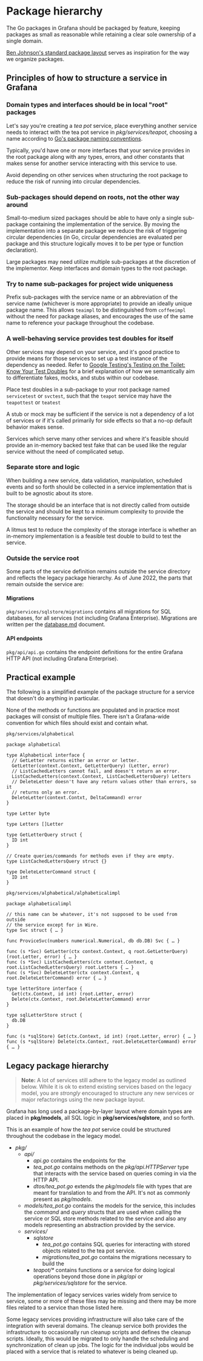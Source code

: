 # Package hierarchy

The Go packages in Grafana should be packaged by feature, keeping
packages as small as reasonable while retaining a clear sole ownership
of a single domain.

[Ben Johnson's standard package layout](https://medium.com/@benbjohnson/standard-package-layout-7cdbc8391fc1) serves as
inspiration for the way we organize packages.

## Principles of how to structure a service in Grafana

[](services.md)

### Domain types and interfaces should be in local "root" packages

Let's say you're creating a _tea pot_ service, place everything another
service needs to interact with the tea pot service in
_pkg/services/teapot_, choosing a name according to
[Go's package naming conventions](https://go.dev/blog/package-names).

Typically, you'd have one or more interfaces that your service provides
in the root package along with any types, errors, and other constants
that makes sense for another service interacting with this service to
use.

Avoid depending on other services when structuring the root package to
reduce the risk of running into circular dependencies.

### Sub-packages should depend on roots, not the other way around

Small-to-medium sized packages should be able to have only a single
sub-package containing the implementation of the service. By moving the
implementation into a separate package we reduce the risk of triggering
circular dependencies (in Go, circular dependencies are evaluated per
package and this structure logically moves it to be per type or function
declaration).

Large packages may need utilize multiple sub-packages at the discretion
of the implementor. Keep interfaces and domain types to the root
package.

### Try to name sub-packages for project wide uniqueness

Prefix sub-packages with the service name or an abbreviation of the
service name (whichever is more appropriate) to provide an ideally
unique package name. This allows `teaimpl` to be distinguished from
`coffeeimpl` without the need for package aliases, and encourages the
use of the same name to reference your package throughout the codebase.

### A well-behaving service provides test doubles for itself

Other services may depend on your service, and it's good practice to
provide means for those services to set up a test instance of the
dependency as needed. Refer to
[Google Testing's Testing on the Toilet: Know Your Test Doubles](https://testing.googleblog.com/2013/07/testing-on-toilet-know-your-test-doubles.html) for a brief
explanation of how we semantically aim to differentiate fakes, mocks,
and stubs within our codebase.

Place test doubles in a sub-package to your root package named
`servicetest` or `svctest`, such that the `teapot` service may have the
`teapottest` or `teatest`

A stub or mock may be sufficient if the service is not a dependency of a
lot of services or if it's called primarily for side effects so that a
no-op default behavior makes sense.

Services which serve many other services and where it's feasible should
provide an in-memory backed test fake that can be used like the
regular service without the need of complicated setup.

### Separate store and logic

When building a new service, data validation, manipulation, scheduled
events and so forth should be collected in a service implementation that
is built to be agnostic about its store.

The storage should be an interface that is not directly called from
outside the service and should be kept to a minimum complexity to
provide the functionality necessary for the service.

A litmus test to reduce the complexity of the storage interface is
whether an in-memory implementation is a feasible test double to build
to test the service.

### Outside the service root

Some parts of the service definition remains outside the
service directory and reflects the legacy package hierarchy.
As of June 2022, the parts that remain outside the service are:

#### Migrations

`pkg/services/sqlstore/migrations` contains all migrations for SQL
databases, for all services (not including Grafana Enterprise).
Migrations are written per the [database.md](database.md) document.

#### API endpoints

`pkg/api/api.go` contains the endpoint definitions for the entire
Grafana HTTP API (not including Grafana Enterprise).

## Practical example

The following is a simplified example of the package structure for a
service that doesn't do anything in particular.

None of the methods or functions are populated and in practice most
packages will consist of multiple files. There isn't a Grafana-wide
convention for which files should exist and contain what.

`pkg/services/alphabetical`

```
package alphabetical

type Alphabetical interface {
  // GetLetter returns either an error or letter.
  GetLetter(context.Context, GetLetterQuery) (Letter, error)
  // ListCachedLetters cannot fail, and doesn't return an error.
  ListCachedLetters(context.Context, ListCachedLettersQuery) Letters
  // DeleteLetter doesn't have any return values other than errors, so it
  // returns only an error.
  DeleteLetter(context.Contxt, DeltaCommand) error
}

type Letter byte

type Letters []Letter

type GetLetterQuery struct {
  ID int
}

// Create queries/commands for methods even if they are empty.
type ListCachedLettersQuery struct {}

type DeleteLetterCommand struct {
  ID int
}

```

`pkg/services/alphabetical/alphabeticalimpl`

```
package alphabeticalimpl

// this name can be whatever, it's not supposed to be used from outside
// the service except for in Wire.
type Svc struct { … }

func ProviceSvc(numbers numerical.Numerical, db db.DB) Svc { … }

func (s *Svc) GetLetter(ctx context.Context, q root.GetLetterQuery) (root.Letter, error) { … }
func (s *Svc) ListCachedLetters(ctx context.Context, q root.ListCachedLettersQuery) root.Letters { … }
func (s *Svc) DeleteLetter(ctx context.Context, q root.DeleteLetterCommand) error { … }

type letterStore interface {
  Get(ctx.Context, id int) (root.Letter, error)
  Delete(ctx.Context, root.DeleteLetterCommand) error
}

type sqlLetterStore struct {
  db.DB
}

func (s *sqlStore) Get(ctx.Context, id int) (root.Letter, error) { … }
func (s *sqlStore) Delete(ctx.Context, root.DeleteLetterCommand) error { … }
```

## Legacy package hierarchy

> **Note:** A lot of services still adhere to the legacy model as outlined below. While it is ok to
> extend existing services based on the legacy model, you are _strongly_ encouraged to structure any
> new services or major refactorings using the new package layout.

Grafana has long used a package-by-layer layout where domain types
are placed in **pkg/models**, all SQL logic in **pkg/services/sqlstore**,
and so forth.

This is an example of how the _tea pot_ service could be structured
throughout the codebase in the legacy model.

- _pkg/_
  - _api/_
    - _api.go_ contains the endpoints for the
    - _tea_pot.go_ contains methods on the _pkg/api.HTTPServer_ type
      that interacts with the service based on queries coming in via the HTTP
      API.
    - _dtos/tea_pot.go_ extends the _pkg/models_ file with types
      that are meant for translation to and from the API. It's not as commonly
      present as _pkg/models_.
  - _models/tea_pot.go_ contains the models for the service, this
    includes the _command_ and _query_ structs that are used when calling
    the service or SQL store methods related to the service and also any
    models representing an abstraction provided by the service.
  - _services/_
    - _sqlstore_
      - _tea_pot.go_ contains SQL queries for
        interacting with stored objects related to the tea pot service.
      - _migrations/tea_pot.go_ contains the migrations necessary to
        build the
    - _teapot/\*_ contains functions or a service for doing
      logical operations beyond those done in _pkg/api_ or _pkg/services/sqlstore_
      for the service.

The implementation of legacy services varies widely from service to
service, some or more of these files may be missing and there may be
more files related to a service than those listed here.

Some legacy services providing infrastructure will also take care of the
integration with several domains. The cleanup service both
provides the infrastructure to occasionally run cleanup scripts and
defines the cleanup scripts. Ideally, this would be migrated
to only handle the scheduling and synchronization of clean up jobs.
The logic for the individual jobs would be placed with a service that is
related to whatever is being cleaned up.

